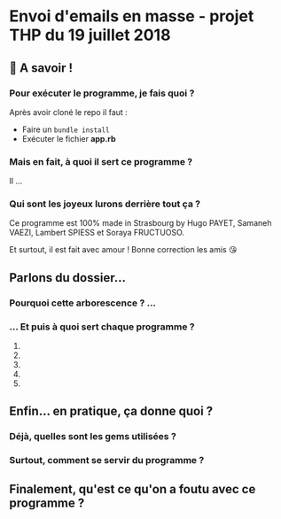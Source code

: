 # Envoi d'emails en masse - projet THP du 19 juillet 2018

## :red_circle: A savoir !

### Pour exécuter le programme, je fais quoi ?

Après avoir cloné  le repo il faut :
- Faire un `bundle install`
- Exécuter le fichier **app.rb**

### Mais en fait, à quoi il sert ce programme ?

Il ...

### Qui sont les joyeux lurons derrière tout ça ?

Ce programme est 100% made in Strasbourg by Hugo PAYET, Samaneh VAEZI, Lambert SPIESS et Soraya FRUCTUOSO.

Et surtout, il est fait avec amour ! Bonne correction les amis :kissing_heart:

## Parlons du dossier...

### Pourquoi cette arborescence ? ...


### ... Et puis à quoi sert chaque programme ?

1.
2.
3.
4.
5.

## Enfin... en pratique, ça donne quoi ?

### Déjà, quelles sont les gems utilisées ?

### Surtout, comment se servir du programme ?

## Finalement, qu'est ce qu'on a foutu avec ce programme ?
